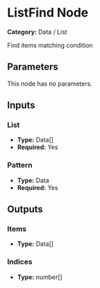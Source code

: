 
# ListFind Node

**Category:** Data / List

Find items matching condition

## Parameters

This node has no parameters.

## Inputs


### List
- **Type:** Data[]
- **Required:** Yes



### Pattern
- **Type:** Data
- **Required:** Yes



## Outputs


### Items
- **Type:** Data[]



### Indices
- **Type:** number[]




